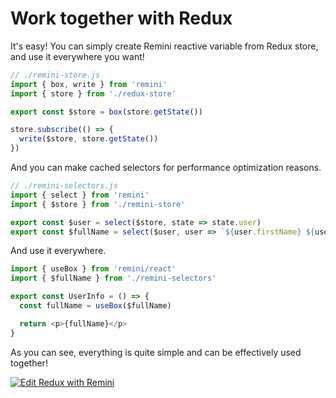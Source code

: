 # Work together with Redux

It's easy! You can simply create Remini reactive variable from Redux store, and use it everywhere you want!

```javascript
// ./remini-store.js
import { box, write } from 'remini'
import { store } from './redux-store'

export const $store = box(store.getState())

store.subscribe(() => {
  write($store, store.getState())
})
```

And you can make cached selectors for performance optimization reasons.

```javascript
// ./remini-selectors.js
import { select } from 'remini'
import { $store } from './remini-store'

export const $user = select($store, state => state.user)
export const $fullName = select($user, user => `${user.firstName} ${user.lastName}`)
```

And use it everywhere.

```javascript
import { useBox } from 'remini/react'
import { $fullName } from './remini-selectors'

export const UserInfo = () => {
  const fullName = useBox($fullName)

  return <p>{fullName}</p>
}
```

As you can see, everything is quite simple and can be effectively used together!

[![Edit Redux with Remini](https://codesandbox.io/static/img/play-codesandbox.svg)](https://codesandbox.io/s/redux-with-remini-ou9v4e?file=/src/components/UserInfo.js)

